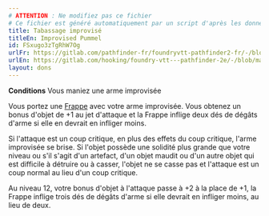 ```yaml
---
# ATTENTION : Ne modifiez pas ce fichier
# Ce fichier est généré automatiquement par un script d'après les données du module Foundry VTT officiel et de sa traduction
title: Tabassage improvisé
titleEn: Improvised Pummel
id: FSxugo3zTgRhW7Og
urlFr: https://gitlab.com/pathfinder-fr/foundryvtt-pathfinder2-fr/-/blob/master/data/feats/FSxugo3zTgRhW7Og.htm
urlEn: https://gitlab.com/hooking/foundry-vtt---pathfinder-2e/-/blob/master/packs/data/feats.db/improvised-pummel.json
layout: dons
---
```

**Conditions** Vous maniez une arme improvisée

Vous portez une [Frappe](../actions/frapper.md) avec votre arme improvisée. Vous obtenez un bonus d'objet de +1 au jet d'attaque et la Frappe inflige deux dés de dégâts d'arme si elle en devrait en infliger moins.

Si l'attaque est un coup critique, en plus des effets du coup critique, l'arme improvisée se brise. Si l'objet possède une solidité plus grande que votre niveau ou s'il s'agit d'un artefact, d'un objet maudit ou d'un autre objet qui est difficile à détruire ou à casser, l'objet ne se casse pas et l'attaque est un coup normal au lieu d'un coup critique.

Au niveau 12, votre bonus d'objet à l'attaque passe à +2 à la place de +1, la Frappe inflige trois dés de dégâts d'arme si elle devrait en infliger moins, au lieu de deux.
